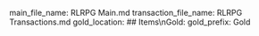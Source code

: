 main_file_name: RLRPG Main.md
transaction_file_name: RLRPG Transactions.md
gold_location: ## Items\nGold: 
gold_prefix: Gold
